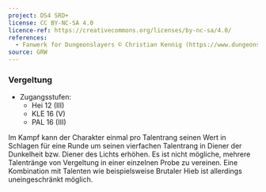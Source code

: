 ```yaml
---
project: DS4 SRD+
license: CC BY-NC-SA 4.0
licence-ref: https://creativecommons.org/licenses/by-nc-sa/4.0/
references: 
  - Fanwerk for Dungeonslayers © Christian Kennig (https://www.dungeonslayers.net/)
source: GRW
---
```


### Vergeltung

- Zugangsstufen:
  - Hei 12 (III)
  - KLE 16 (V)
  - PAL 16 (III)

Im Kampf kann der Charakter einmal pro Talentrang seinen Wert in Schlagen für eine Runde um seinen vierfachen Talentrang in Diener der Dunkelheit bzw. Diener des Lichts erhöhen. Es ist nicht mögliche, mehrere Talentränge von Vergeltung in einer einzelnen Probe zu vereinen. Eine Kombination mit Talenten wie beispielsweise Brutaler Hieb ist allerdings uneingeschränkt möglich.

